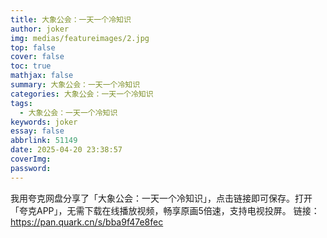 ```yaml
---
title: 大象公会：一天一个冷知识
author: joker
img: medias/featureimages/2.jpg
top: false
cover: false
toc: true
mathjax: false
summary: 大象公会：一天一个冷知识
categories: 大象公会：一天一个冷知识
tags:
  - 大象公会：一天一个冷知识
keywords: joker
essay: false
abbrlink: 51149
date: 2025-04-20 23:38:57
coverImg:
password:
---
```


我用夸克网盘分享了「大象公会：一天一个冷知识」，点击链接即可保存。打开「夸克APP」，无需下载在线播放视频，畅享原画5倍速，支持电视投屏。
链接：https://pan.quark.cn/s/bba9f47e8fec

